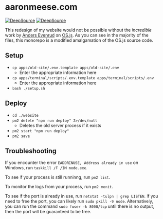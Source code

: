 # aaronmeese.com

[![DeepSource](https://deepsource.io/gh/ajmeese7/aaronmeese.com.svg/?label=active+issues&show_trend=true&token=CRr7brFwKTb7yUJpTlVeUpjA)](https://deepsource.io/gh/ajmeese7/aaronmeese.com/?ref=repository-badge)
[![DeepSource](https://deepsource.io/gh/ajmeese7/aaronmeese.com.svg/?label=resolved+issues&show_trend=true&token=CRr7brFwKTb7yUJpTlVeUpjA)](https://deepsource.io/gh/ajmeese7/aaronmeese.com/?ref=repository-badge)

This redesign of my website would not be possible without the _incredible_ work by [Anders Evenrud](https://github.com/andersevenrud) on [OS.js](https://github.com/os-js/OS.js). As you can see in the majority of the files, this monorepo is a modified amalgamation of the OS.js source code.

## Setup

- `cp apps/old-site/.env.template apps/old-site/.env`
  - Enter the appropriate information here
- `cp apps/terminal/scripts/.env.template apps/terminal/scripts/.env`
  - Enter the appropriate information here
- `bash ./setup.sh`

## Deploy

- `cd ./website`
- `pm2 delete "npm run deploy" 2>/dev/null`
  - Deletes the old server process if it exists
- `pm2 start "npm run deploy"`
- `pm2 save`

## Troubleshooting

If you encounter the error `EADDRINUSE, Address already in use` on Windows, run `taskkill /F /IM node.exe`.

To see if your process is still runninng, run `pm2 list`.

To monitor the logs from your process, run `pm2 monit`.

To see if the port is already in use, run `netstat -tulpn | grep LISTEN`. If you need to free the port, you can likely run `sudo pkill -9 node`. Alternatively, you can run the command `sudo fuser -k 8000/tcp` until there is no output, then the port will be guaranteed to be free.
